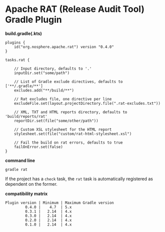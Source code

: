 
# Apache RAT (Release Audit Tool) Gradle Plugin

**build.gradle(.kts)**

    plugins {
        id("org.nosphere.apache.rat") version "0.4.0"
    }

    tasks.rat {

        // Input directory, defaults to '.'
        inputDir.set("some/path")

        // List of Gradle exclude directives, defaults to ['**/.gradle/**']
        excludes.add("**/build/**")

        // Rat excludes file, one directive per line
        excludeFile.set(layout.projectDirectory.file(".rat-excludes.txt"))

        // XML, TXT and HTML reports directory, defaults to 'build/reports/rat'
        reportDir.set(file("some/other/path"))

        // Custom XSL stylesheet for the HTML report
        stylesheet.set(file("custom/rat-html-stylesheet.xsl")

        // Fail the build on rat errors, defaults to true
        failOnError.set(false)
    }

**command line**

    gradle rat

If the project has a `check` task, the `rat` task is automatically registered as dependent on the former.


**compatibility matrix**

    Plugin version | Minimum | Maximum Gradle version
             0.4.0 |    4.7  | 5.x
             0.3.1 |   2.14  | 4.x
             0.3.0 |   2.14  | 4.x
             0.2.0 |   2.14  | 4.x
             0.1.0 |   2.14  | 4.x
